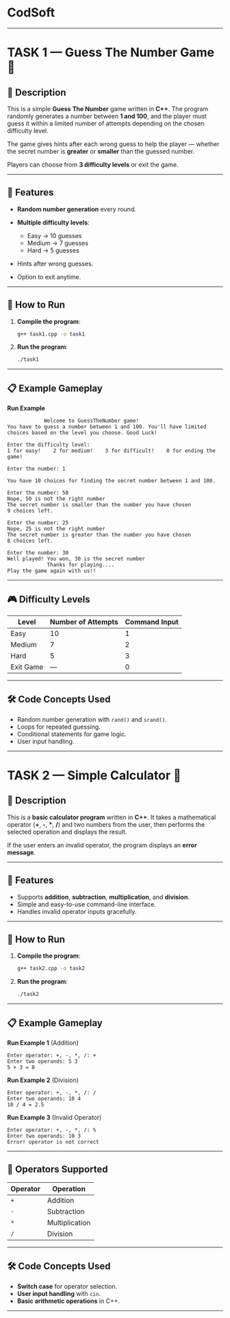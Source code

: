 # CodSoft
----------
# TASK 1 — Guess The Number Game 🎯

## 📌 Description

This is a simple **Guess The Number** game written in **C++**.
The program randomly generates a number between **1 and 100**, and the player must guess it within a limited number of attempts depending on the chosen difficulty level.

The game gives hints after each wrong guess to help the player — whether the secret number is **greater** or **smaller** than the guessed number.

Players can choose from **3 difficulty levels** or exit the game.

---

## 🚀 Features

* **Random number generation** every round.
* **Multiple difficulty levels**:

  * Easy → 10 guesses
  * Medium → 7 guesses
  * Hard → 5 guesses
* Hints after wrong guesses.
* Option to exit anytime.

---

## 📂 How to Run

1. **Compile the program**:

   ```bash
   g++ task1.cpp -o task1
   ```
2. **Run the program**:

   ```bash
   ./task1
   ```

---

## 📋 Example Gameplay

**Run Example**

```
            Welcome to GuessTheNumber game!
You have to guess a number between 1 and 100. You'll have limited choices based on the level you choose. Good Luck!

Enter the difficulty level: 
1 for easy!    2 for medium!    3 for difficult!    0 for ending the game!

Enter the number: 1

You have 10 choices for finding the secret number between 1 and 100.

Enter the number: 50
Nope, 50 is not the right number
The secret number is smaller than the number you have chosen
9 choices left.

Enter the number: 25
Nope, 25 is not the right number
The secret number is greater than the number you have chosen
8 choices left.

Enter the number: 30
Well played! You won, 30 is the secret number
             Thanks for playing....
Play the game again with us!!
```

---

## 🎮 Difficulty Levels

| Level     | Number of Attempts | Command Input |
| --------- | ------------------ | ------------- |
| Easy      | 10                 | 1             |
| Medium    | 7                  | 2             |
| Hard      | 5                  | 3             |
| Exit Game | —                  | 0             |

---

## 🛠 Code Concepts Used

* Random number generation with `rand()` and `srand()`.
* Loops for repeated guessing.
* Conditional statements for game logic.
* User input handling.

---
# TASK 2 — Simple Calculator 🧮

## 📌 Description

This is a **basic calculator program** written in **C++**.
It takes a mathematical operator (**+**, **-**, **\***, **/**) and two numbers from the user, then performs the selected operation and displays the result.

If the user enters an invalid operator, the program displays an **error message**.

---

## 🚀 Features

* Supports **addition**, **subtraction**, **multiplication**, and **division**.
* Simple and easy-to-use command-line interface.
* Handles invalid operator inputs gracefully.

---

## 📂 How to Run

1. **Compile the program**:

   ```bash
   g++ task2.cpp -o task2
   ```
2. **Run the program**:

   ```bash
   ./task2
   ```

---

## 📋 Example Gameplay

**Run Example 1** (Addition)

```
Enter operator: +, -, *, /: +
Enter two operands: 5 3
5 + 3 = 8
```

**Run Example 2** (Division)

```
Enter operator: +, -, *, /: /
Enter two operands: 10 4
10 / 4 = 2.5
```

**Run Example 3** (Invalid Operator)

```
Enter operator: +, -, *, /: %
Enter two operands: 10 3
Error! operator is not correct
```

---

## 🎯 Operators Supported

| Operator | Operation      |
| -------- | -------------- |
| `+`      | Addition       |
| `-`      | Subtraction    |
| `*`      | Multiplication |
| `/`      | Division       |

---

## 🛠 Code Concepts Used

* **Switch case** for operator selection.
* **User input handling** with `cin`.
* **Basic arithmetic operations** in C++.

---

